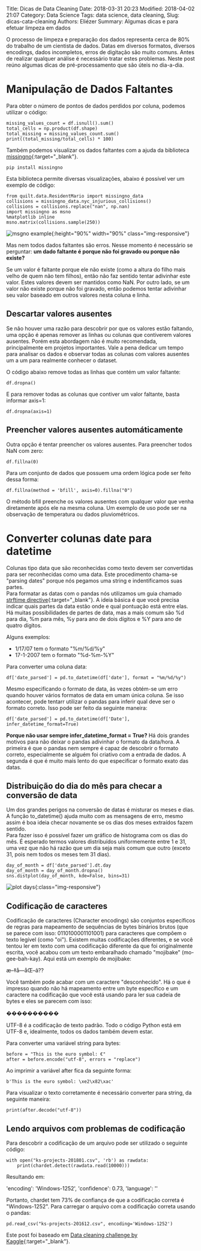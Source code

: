 Title: Dicas de Data Cleaning
Date: 2018-03-31 20:23
Modified: 2018-04-02 21:07
Category: Data Science
Tags: data science, data cleaning, 
Slug: dicas-cata-cleaning
Authors: Eliézer
Summary: Algumas dicas e para efetuar limpeza em dados

O processo de limpeza e preparação dos dados representa cerca de 80% do trabalho de um cientista de dados. Datas em diversos formatos, diversos encodings, dados incompletos, erros de digitação são muito comuns. Antes de realizar qualquer análise é necessário tratar estes problemas. Neste post reúno algumas dicas de pré-processamento que são úteis no dia-a-dia.

# Manipulação de Dados Faltantes

Para obter o número de pontos de dados perdidos por coluna, podemos utilizar o código:

    missing_values_count = df.isnull().sum()
    total_cells = np.product(df.shape)
    total_missing = missing_values_count.sum()
    print((total_missing/total_cells) * 100)

Também podemos visualizar os dados faltantes com a ajuda da biblioteca [missingno](https://github.com/ResidentMario/missingno){:target="_blank"}. 

    pip install missingno
    
Esta biblioteca permite diversas visualizações, abaixo é possível ver um exemplo de código:    

    from quilt.data.ResidentMario import missingno_data
    collisions = missingno_data.nyc_injurious_collisions()
    collisions = collisions.replace("nan", np.nan)
    import missingno as msno
    %matplotlib inline
    msno.matrix(collisions.sample(250))

![msgno example](/images/msgno.png){:height="90%" width="90%" class="img-responsive"}

Mas nem todos dados faltantes são erros. Nesse momento é necessário se perguntar: **um dado faltante é porque não foi gravado ou porque não existe?**

Se um valor é faltante porque ele não existe (como a altura do filho mais velho de quem não tem filhos), então não faz sentido tentar adivinhar este valor. Estes valores devem ser mantidos como NaN. Por outro lado, se um valor não existe porque não foi gravado, então podemos tentar adivinhar seu valor baseado em outros valores nesta coluna e linha. 

## Descartar valores ausentes

Se não houver uma razão para descobrir por que os valores estão faltando, uma opção é apenas remover as linhas ou colunas que contiverem valores ausentes. Porém esta abordagem não é muito recomendada, principalmente em projetos importantes. Vale a pena dedicar um tempo para analisar os dados e observar todas as colunas com valores ausentes um a um para realmente conhecer o dataset.  

O código abaixo remove todas as linhas que contém um valor faltante:  

    df.dropna()

E para remover todas as colunas que contiver um valor faltante, basta informar axis=1:  

    df.dropna(axis=1)

## Preencher valores ausentes automáticamente

Outra opção é tentar preencher os valores ausentes. Para preencher todos NaN com zero:  

    df.fillna(0)

Para um conjunto de dados que possuem uma ordem lógica pode ser feito dessa forma:  

    df.fillna(method = 'bfill', axis=0).fillna("0")

O método bfill preenche os valores ausentes com qualquer valor que venha diretamente após ele na mesma coluna. Um exemplo de uso pode ser na observação de temperatura ou dados pluviométricos.  

# Converter colunas date para datetime

Colunas tipo data que são reconhecidas como texto devem ser convertidas para ser reconhecidas como uma data. Este procedimento chama-se "parsing dates" porque nós pegamos uma string e indentificamos suas partes.  
Para formatar as datas com o pandas nós utilizamos um guia chamado [strftime directive](http://strftime.org){:target="_blank"}. A ideia básica é que você precisa indicar quais partes da data estão onde e qual pontuação está entre elas. Há muitas possibilidades de partes de data, mas a mais comum são %d para dia, %m para mês, %y para ano de dois dígitos e %Y para ano de quatro dígitos.  

Alguns exemplos:

* 1/17/07 tem o formato "%m/%d/%y"
* 17-1-2007 tem o formato "%d-%m-%Y"

Para converter uma coluna data:

    df['date_parsed'] = pd.to_datetime(df['date'], format = "%m/%d/%y")

Mesmo especificando o formato de data, às vezes obtém-se um erro quando houver vários formatos de data em umam única coluna. Se isso acontecer, pode tentarr utilizar o pandas para inferir qual deve ser o formato correto. Isso pode ser feito da seguinte maneira:

    df['date_parsed'] = pd.to_datetime(df['Date'], infer_datetime_format=True)

**Porque não usar sempre infer_datetime_format = True?** Há dois grandes motivos para não deixar o pandas adivinhar o formato da data/hora. A primeira é que o pandas nem sempre é capaz de descobrir o formato correto, especialmente se alguém foi criativo com a entrada de dados. A segunda é que é muito mais lento do que especificar o formato exato das datas.

## Distribuição do dia do mês para checar a conversão de data

Um dos grandes perigos na conversão de datas é misturar os meses e dias. A função to_datetime() ajuda muito com as mensagens de erro, mesmo assim é boa ideia checar novamente se os dias dos meses extraídos fazem sentido.  
Para fazer isso é possível fazer um gráfico de histograma com os dias do mês. É esperado termos valores distribuídos uniformemente entre 1 e 31, uma vez que não há razão que um dia seja mais comum que outro (exceto 31, pois nem todos os meses tem 31 dias). 

    day_of_month = df['date_parsed'].dt.day
    day_of_month = day_of_month.dropna()
    sns.distplot(day_of_month, kde=False, bins=31)

![plot days](/images/plot_days_month.png){:class="img-responsive"}

## Codificação de caracteres

Codificação de caracteres (Character encodings) são conjuntos específicos de regras para mapeamento de sequências de bytes binários brutos (que se parece com isso: 0110100001101001) para caracteres que compõem o texto legível (como "oi"). Existem muitas codificações diferentes, e se você tentou ler em texto com uma codificação diferente da que foi originalmente escrita, você acabou com um texto embaralhado chamado "mojibake" (mo-gee-bah-kay). Aqui está um exemplo de mojibake:

æ–‡å—åŒ–ã??

Você também pode acabar com um caractere "desconhecido". Há o que é impresso quando não há mapeamento entre um byte específico e um caractere na codificação que você está usando para ler sua cadeia de bytes e eles se parecem com isso:

����������

UTF-8 é a codificação de texto padrão. Todo o código Python está em UTF-8 e, idealmente, todos os dados também devem estar.

Para converter uma variável string para bytes:

    before = "This is the euro symbol: €"
    after = before.encode("utf-8", errors = "replace")

Ao imprimir a variável after fica da seguinte forma:

    b'This is the euro symbol: \xe2\x82\xac'

Para visualizar o texto corretamente é necessário converter para string, da seguinte maneira:

    print(after.decode("utf-8"))


## Lendo arquivos com problemas de codificação

Para descobrir a codificação de um arquivo pode ser utilizado o seguinte código:

    with open("ks-projects-201801.csv", 'rb') as rawdata:
        print(chardet.detect(rawdata.read(10000)))

Resultando em:  

'encoding': 'Windows-1252', 'confidence': 0.73, 'language': ''  

Portanto, chardet tem 73% de confiança de que a codificação correta é "Windows-1252". Para carregar o arquivo com a codificação correta usando o pandas:

    pd.read_csv("ks-projects-201612.csv", encoding='Windows-1252')


Este post foi baseado em [Data cleaning challenge by Kaggle](https://www.kaggle.com/rtatman/data-cleaning-challenge-handling-missing-values){:target="_blank"}.


